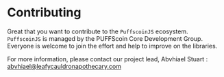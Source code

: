 # Contributing

Great that you want to contribute to the `PuffscoinJS` ecosystem. `PuffscoinJS` is managed by the PUFFScoin Core Development Group. Everyone is welcome to join the effort and help to improve on the libraries.

For more information, please contact our project lead, Abvhiael Stuart : abvhiael@leafycauldronapothecary.com
